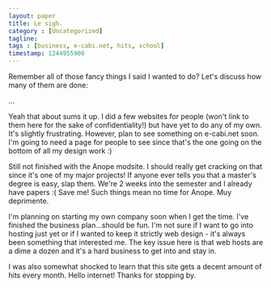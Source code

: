 ```yaml
---
layout: paper
title: Le sigh.
category : [Uncategorized]
tagline: 
tags : [business, e-cabi.net, hits, school]
timestamp: 1244955900
---
```

Remember all of those fancy things I said I wanted to do? Let's discuss how many of them are done:

...

Yeah that about sums it up. I did a few websites for people (won't link to them here for the sake of confidentiality!) but have yet to do any of my own. It's slightly frustrating. However, plan to see something on e-cabi.net soon. I'm going to need a page for people to see since that's the one going on the bottom of all my design work :)

Still not finished with the Anope modsite. I should really get cracking on that since it's one of my major projects!  If anyone ever tells you that a master's degree is easy, slap them. We're 2 weeks into the semester and I already have papers :( Save me! Such things mean no time for Anope. Muy deprimente.

I'm planning on starting my own company soon when I get the time. I've finished the business plan...should be fun. I'm not sure if I want to go into hosting just yet or if I wanted to keep it strictly web design - it's always been something that interested me. The key issue here is that web hosts are a dime a dozen and it's a hard business to get into and stay in.

I was also somewhat shocked to learn that this site gets a decent amount of hits every month. Hello internet! Thanks for stopping by.